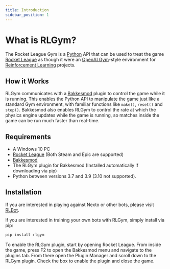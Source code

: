 ```yaml
---
title: Introduction
sidebar_position: 1
---
```


# What is RLGym?

The Rocket League Gym is a [Python](https://www.python.org/) API that can be used to treat the game [Rocket League](https://www.rocketleague.com) as though it were an [OpenAI Gym](https://gym.openai.com)-style environment for [Reinforcement Learning](https://en.wikipedia.org/wiki/Reinforcement_learning) projects.

## How it Works

RLGym communicates with a [Bakkesmod](https://www.bakkesmod.com/) plugin to control the game while it is running.
This enables the Python API to manipulate the game just like a standard Gym environment, with familiar functions like `make()`, `reset()` and `step()`.
Bakkesmod also enables RLGym to control the rate at which the physics engine updates while the game is running, so matches inside the game can be run much faster than real-time.

## Requirements

* A Windows 10 PC
* [Rocket League](https://www.rocketleague.com) (Both Steam and Epic are supported)
* [Bakkesmod](https://www.bakkesmod.com)
* The RLGym plugin for Bakkesmod (Installed automatically if downloading via pip)
* Python between versions 3.7 and 3.9 (3.10 not supported).

## Installation

If you are interested in playing against Nexto or other bots, please visit [RLBot](https://rlbot.org/).

If you are interested in training your own bots with RLGym, simply install via pip:

```python
pip install rlgym
```

To enable the RLGym plugin, start by opening Rocket League.
From inside the game, press F2 to open the Bakkesmod menu and navigate to the plugins tab.
From there open the Plugin Manager and scroll down to the RLGym plugin.
Check the box to enable the plugin and close the game.
